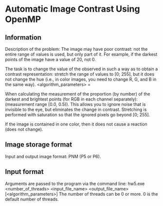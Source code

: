 # Automatic Image Contrast Using OpenMP

## Information

Description of the problem: The image may have poor contrast: not the entire range of values ​​is used, but only part of it. For example, if the darkest points of the image have a value of 20, not 0.

The task is to change the value of the observed in such a way as to obtain a contrast representation: stretch the range of values ​​to [0; 255], but it does not change the hue (i.e., in color images, you need to change R, G, and B in the same way).
<algorithm_parameters> = <coefficient>
  
When calculating the measurement of the proportion (by number) of the darkest and brightest points (for RGB in each channel separately): <coefficient> (measurement range [0.0, 0.5)). This allows you to ignore noise that is invisible to the eye, but eliminates the change in contrast. Stretching is performed with saturation so that the ignored pixels go beyond [0; 255].
  
If the image is contained in one color, then it does not cause a reaction (does not change).
  
## Image storage format
Input and output image format: PNM (P5 or P6).
  
## Input format
Arguments are passed to the program via the command line:
hw5.exe <number_of_threads> <input_file_name> <output_file_name> [<algorithm_parameters>]
The number of threads can be 0 or more. 0 is the default number of threads.
